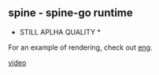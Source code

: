 spine - spine-go runtime
-----

* STILL APLHA QUALITY *

For an example of rendering, check out [eng](http://github.com/ajhager/eng).

[video](http://vimeo.com/66293166)
